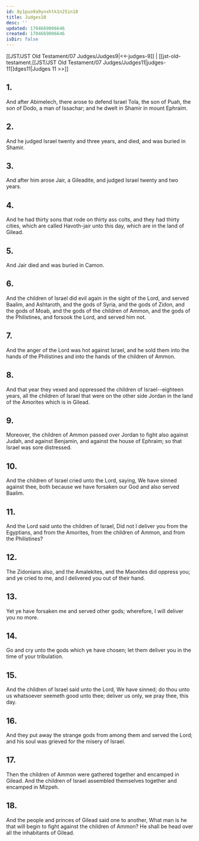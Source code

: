 ```yaml
---
id: 8y1puo9a9ynxhtk1n25in18
title: Judges10
desc: ''
updated: 1704669006646
created: 1704669006646
isDir: false
---
```

[[JST/JST Old Testament/07 Judges/Judges9|<<-judges-9]] | [[jst-old-testament.[[JST/JST Old Testament/07 Judges/Judges11|judges-11]]dges11|Judges 11 >>]]
## 1.
And after Abimelech, there arose to defend Israel Tola, the son of Puah, the son of Dodo, a man of Issachar; and he dwelt in Shamir in mount Ephraim.
## 2.
And he judged Israel twenty and three years, and died, and was buried in Shamir.
## 3.
And after him arose Jair, a Gileadite, and judged Israel twenty and two years.
## 4.
And he had thirty sons that rode on thirty ass colts, and they had thirty cities, which are called Havoth-jair unto this day, which are in the land of Gilead.
## 5.
And Jair died and was buried in Camon.
## 6.
And the children of Israel did evil again in the sight of the Lord, and served Baalim, and Ashtaroth, and the gods of Syria, and the gods of Zidon, and the gods of Moab, and the gods of the children of Ammon, and the gods of the Philistines, and forsook the Lord, and served him not.
## 7.
And the anger of the Lord was hot against Israel, and he sold them into the hands of the Philistines and into the hands of the children of Ammon.
## 8.
And that year they vexed and oppressed the children of Israel\--eighteen years, all the children of Israel that were on the other side Jordan in the land of the Amorites which is in Gilead.
## 9.
Moreover, the children of Ammon passed over Jordan to fight also against Judah, and against Benjamin, and against the house of Ephraim; so that Israel was sore distressed.
## 10.
And the children of Israel cried unto the Lord, saying, We have sinned against thee, both because we have forsaken our God and also served Baalim.
## 11.
And the Lord said unto the children of Israel, Did not I deliver you from the Egyptians, and from the Amorites, from the children of Ammon, and from the Philistines?
## 12.
The Zidonians also, and the Amalekites, and the Maonites did oppress you; and ye cried to me, and I delivered you out of their hand.
## 13.
Yet ye have forsaken me and served other gods; wherefore, I will deliver you no more.
## 14.
Go and cry unto the gods which ye have chosen; let them deliver you in the time of your tribulation.
## 15.
And the children of Israel said unto the Lord, We have sinned; do thou unto us whatsoever seemeth good unto thee; deliver us only, we pray thee, this day.
## 16.
And they put away the strange gods from among them and served the Lord; and his soul was grieved for the misery of Israel.
## 17.
Then the children of Ammon were gathered together and encamped in Gilead. And the children of Israel assembled themselves together and encamped in Mizpeh.
## 18.
And the people and princes of Gilead said one to another, What man is he that will begin to fight against the children of Ammon? He shall be head over all the inhabitants of Gilead.

